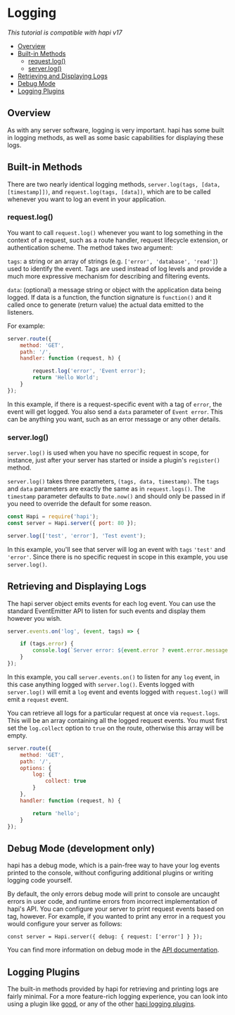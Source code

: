 
# Logging

_This tutorial is compatible with hapi v17_

- [Overview](#overview)
- [Built-in Methods](#methods)
    - [request.log()](#request.log)
    - [server.log()](#server.log)
- [Retrieving and Displaying Logs](#display)
- [Debug Mode](#debug)
- [Logging Plugins](#plugins)




## <a name="overview" /> Overview

As with any server software, logging is very important. hapi has some built in logging methods, as well as some basic capabilities for displaying these logs.

## <a name="methods" /> Built-in Methods

There are two nearly identical logging methods, `server.log(tags, [data, [timestamp]])`, and `request.log(tags, [data])`, which are to be called whenever you want to log an event in your application. 

### <a name="request.log" /> request.log()

You want to call `request.log()` whenever you want to log something in the context of a request, such as a route handler, request lifecycle extension, or authentication scheme. The method takes two argument:

`tags`: a string or an array of strings (e.g. `['error', 'database', 'read']`) used to identify the event. Tags are used instead of log levels and provide a much more expressive mechanism for describing and filtering events.

`data`: (optional) a message string or object with the application data being logged. If data is a function, the function signature is `function()` and it called once to generate (return value) the actual data emitted to the listeners.

For example:

```js
server.route({
    method: 'GET',
    path: '/',
    handler: function (request, h) {

        request.log('error', 'Event error');
        return 'Hello World';
    }
});
```
In this example, if there is a request-specific event with a tag of `error`, the event will get logged. You also send a `data` parameter of `Event error`. This can be anything you want, such as an error message or any other details.  

### <a name="server.log" /> server.log()

`server.log()` is used when you have no specific request in scope, for instance, just after your server has started or inside a plugin's `register()` method.

`server.log()` takes three parameters, `(tags, data, timestamp)`. The `tags` and `data` parameters are exactly the same as in `request.logs()`. The `timestamp` parameter defaults to `Date.now()` and should only be passed in if you need to override the default for some reason.  

```js
const Hapi = require('hapi');
const server = Hapi.server({ port: 80 });

server.log(['test', 'error'], 'Test event');
```
In this example, you'll see that server will log an event with `tags` `'test'` and `'error'`. Since there is no specific request in scope in this example, you use `server.log()`.

## <a name="display" /> Retrieving and Displaying Logs

The hapi server object emits events for each log event. You can use the standard EventEmitter API to listen for such events and display them however you wish.

```js
server.events.on('log', (event, tags) => {

    if (tags.error) {
        console.log(`Server error: ${event.error ? event.error.message : 'unknown'}`);
    }
});
```
In this example, you call `server.events.on()` to listen for any `log` event, in this case anything logged with `server.log()`. Events logged with `server.log()` will emit a `log` event and events logged with `request.log()` will emit a `request` event.  

You can retrieve all logs for a particular request at once via `request.logs`. This will be an array containing all the logged request events. You must first set the `log.collect` option to `true` on the route, otherwise this array will be empty.

```js
server.route({
    method: 'GET',
    path: '/',
    options: {
        log: {
            collect: true
        }
    },
    handler: function (request, h) {

        return 'hello';
    }
});
```

## <a name="debug" /> Debug Mode (development only)

hapi has a debug mode, which is a pain-free way to have your log events printed to the console, without configuring additional plugins or writing logging code yourself.

By default, the only errors debug mode will print to console are uncaught errors in user code, and runtime errors from incorrect implementation of hapi's API. You can configure your server to print request events based on tag, however. For example, if you wanted to print any error in a request you would configure your server as follows:

`const server = Hapi.server({ debug: { request: ['error'] } });`

You can find more information on debug mode in the [API documentation](https://hapijs.com/api#-serveroptionsdebug).

## <a name="plugins" /> Logging Plugins

The built-in methods provided by hapi for retrieving and printing logs are fairly minimal. For a more feature-rich logging experience, you can look into using a plugin like [good](https://github.com/hapijs/good), or any of the other [hapi logging plugins](https://hapijs.com/plugins#Logging/Metrics).